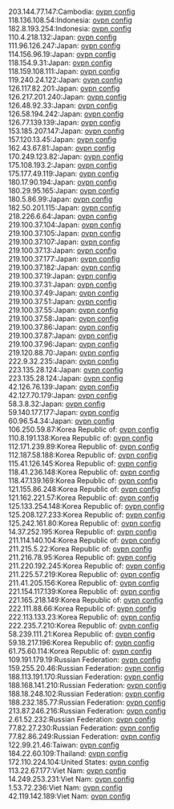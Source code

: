 203.144.77.147:Cambodia: [ovpn config](vpn/203_144_77_147.ovpn)  
118.136.108.54:Indonesia: [ovpn config](vpn/118_136_108_54.ovpn)  
182.8.193.254:Indonesia: [ovpn config](vpn/182_8_193_254.ovpn)  
110.4.218.132:Japan: [ovpn config](vpn/110_4_218_132.ovpn)  
111.96.126.247:Japan: [ovpn config](vpn/111_96_126_247.ovpn)  
114.156.96.19:Japan: [ovpn config](vpn/114_156_96_19.ovpn)  
118.154.9.31:Japan: [ovpn config](vpn/118_154_9_31.ovpn)  
118.159.108.111:Japan: [ovpn config](vpn/118_159_108_111.ovpn)  
119.240.24.122:Japan: [ovpn config](vpn/119_240_24_122.ovpn)  
126.117.82.201:Japan: [ovpn config](vpn/126_117_82_201.ovpn)  
126.217.201.240:Japan: [ovpn config](vpn/126_217_201_240.ovpn)  
126.48.92.33:Japan: [ovpn config](vpn/126_48_92_33.ovpn)  
126.58.194.242:Japan: [ovpn config](vpn/126_58_194_242.ovpn)  
126.77.139.139:Japan: [ovpn config](vpn/126_77_139_139.ovpn)  
153.185.207.147:Japan: [ovpn config](vpn/153_185_207_147.ovpn)  
157.120.13.45:Japan: [ovpn config](vpn/157_120_13_45.ovpn)  
162.43.67.81:Japan: [ovpn config](vpn/162_43_67_81.ovpn)  
170.249.123.82:Japan: [ovpn config](vpn/170_249_123_82.ovpn)  
175.108.193.2:Japan: [ovpn config](vpn/175_108_193_2.ovpn)  
175.177.49.119:Japan: [ovpn config](vpn/175_177_49_119.ovpn)  
180.17.90.194:Japan: [ovpn config](vpn/180_17_90_194.ovpn)  
180.29.95.165:Japan: [ovpn config](vpn/180_29_95_165.ovpn)  
180.5.86.99:Japan: [ovpn config](vpn/180_5_86_99.ovpn)  
182.50.201.115:Japan: [ovpn config](vpn/182_50_201_115.ovpn)  
218.226.6.64:Japan: [ovpn config](vpn/218_226_6_64.ovpn)  
219.100.37.104:Japan: [ovpn config](vpn/219_100_37_104.ovpn)  
219.100.37.105:Japan: [ovpn config](vpn/219_100_37_105.ovpn)  
219.100.37.107:Japan: [ovpn config](vpn/219_100_37_107.ovpn)  
219.100.37.13:Japan: [ovpn config](vpn/219_100_37_13.ovpn)  
219.100.37.177:Japan: [ovpn config](vpn/219_100_37_177.ovpn)  
219.100.37.182:Japan: [ovpn config](vpn/219_100_37_182.ovpn)  
219.100.37.19:Japan: [ovpn config](vpn/219_100_37_19.ovpn)  
219.100.37.31:Japan: [ovpn config](vpn/219_100_37_31.ovpn)  
219.100.37.49:Japan: [ovpn config](vpn/219_100_37_49.ovpn)  
219.100.37.51:Japan: [ovpn config](vpn/219_100_37_51.ovpn)  
219.100.37.55:Japan: [ovpn config](vpn/219_100_37_55.ovpn)  
219.100.37.58:Japan: [ovpn config](vpn/219_100_37_58.ovpn)  
219.100.37.86:Japan: [ovpn config](vpn/219_100_37_86.ovpn)  
219.100.37.87:Japan: [ovpn config](vpn/219_100_37_87.ovpn)  
219.100.37.96:Japan: [ovpn config](vpn/219_100_37_96.ovpn)  
219.120.88.70:Japan: [ovpn config](vpn/219_120_88_70.ovpn)  
222.9.32.235:Japan: [ovpn config](vpn/222_9_32_235.ovpn)  
223.135.28.124:Japan: [ovpn config](vpn/223_135_28_124.ovpn)  
223.135.28.124:Japan: [ovpn config](vpn/223_135_28_124.ovpn)  
42.126.76.139:Japan: [ovpn config](vpn/42_126_76_139.ovpn)  
42.127.70.179:Japan: [ovpn config](vpn/42_127_70_179.ovpn)  
58.3.8.32:Japan: [ovpn config](vpn/58_3_8_32.ovpn)  
59.140.177.177:Japan: [ovpn config](vpn/59_140_177_177.ovpn)  
60.96.54.34:Japan: [ovpn config](vpn/60_96_54_34.ovpn)  
106.250.59.87:Korea Republic of: [ovpn config](vpn/106_250_59_87.ovpn)  
110.8.191.138:Korea Republic of: [ovpn config](vpn/110_8_191_138.ovpn)  
112.171.239.89:Korea Republic of: [ovpn config](vpn/112_171_239_89.ovpn)  
112.187.58.188:Korea Republic of: [ovpn config](vpn/112_187_58_188.ovpn)  
115.41.126.145:Korea Republic of: [ovpn config](vpn/115_41_126_145.ovpn)  
118.41.236.148:Korea Republic of: [ovpn config](vpn/118_41_236_148.ovpn)  
118.47.139.169:Korea Republic of: [ovpn config](vpn/118_47_139_169.ovpn)  
121.155.86.248:Korea Republic of: [ovpn config](vpn/121_155_86_248.ovpn)  
121.162.221.57:Korea Republic of: [ovpn config](vpn/121_162_221_57.ovpn)  
125.133.254.148:Korea Republic of: [ovpn config](vpn/125_133_254_148.ovpn)  
125.208.127.233:Korea Republic of: [ovpn config](vpn/125_208_127_233.ovpn)  
125.242.161.80:Korea Republic of: [ovpn config](vpn/125_242_161_80.ovpn)  
14.37.252.195:Korea Republic of: [ovpn config](vpn/14_37_252_195.ovpn)  
211.114.140.104:Korea Republic of: [ovpn config](vpn/211_114_140_104.ovpn)  
211.215.5.22:Korea Republic of: [ovpn config](vpn/211_215_5_22.ovpn)  
211.216.78.95:Korea Republic of: [ovpn config](vpn/211_216_78_95.ovpn)  
211.220.192.245:Korea Republic of: [ovpn config](vpn/211_220_192_245.ovpn)  
211.225.57.219:Korea Republic of: [ovpn config](vpn/211_225_57_219.ovpn)  
211.41.205.156:Korea Republic of: [ovpn config](vpn/211_41_205_156.ovpn)  
221.154.117.139:Korea Republic of: [ovpn config](vpn/221_154_117_139.ovpn)  
221.165.218.149:Korea Republic of: [ovpn config](vpn/221_165_218_149.ovpn)  
222.111.88.66:Korea Republic of: [ovpn config](vpn/222_111_88_66.ovpn)  
222.113.133.23:Korea Republic of: [ovpn config](vpn/222_113_133_23.ovpn)  
222.235.7.210:Korea Republic of: [ovpn config](vpn/222_235_7_210.ovpn)  
58.239.111.21:Korea Republic of: [ovpn config](vpn/58_239_111_21.ovpn)  
59.18.217.196:Korea Republic of: [ovpn config](vpn/59_18_217_196.ovpn)  
61.75.60.114:Korea Republic of: [ovpn config](vpn/61_75_60_114.ovpn)  
109.191.179.19:Russian Federation: [ovpn config](vpn/109_191_179_19.ovpn)  
159.255.20.46:Russian Federation: [ovpn config](vpn/159_255_20_46.ovpn)  
188.113.191.170:Russian Federation: [ovpn config](vpn/188_113_191_170.ovpn)  
188.168.141.210:Russian Federation: [ovpn config](vpn/188_168_141_210.ovpn)  
188.18.248.102:Russian Federation: [ovpn config](vpn/188_18_248_102.ovpn)  
188.232.185.77:Russian Federation: [ovpn config](vpn/188_232_185_77.ovpn)  
213.87.246.216:Russian Federation: [ovpn config](vpn/213_87_246_216.ovpn)  
2.61.52.232:Russian Federation: [ovpn config](vpn/2_61_52_232.ovpn)  
77.82.27.230:Russian Federation: [ovpn config](vpn/77_82_27_230.ovpn)  
77.82.86.249:Russian Federation: [ovpn config](vpn/77_82_86_249.ovpn)  
122.99.21.46:Taiwan: [ovpn config](vpn/122_99_21_46.ovpn)  
184.22.60.109:Thailand: [ovpn config](vpn/184_22_60_109.ovpn)  
172.110.224.104:United States: [ovpn config](vpn/172_110_224_104.ovpn)  
113.22.67.177:Viet Nam: [ovpn config](vpn/113_22_67_177.ovpn)  
14.249.253.231:Viet Nam: [ovpn config](vpn/14_249_253_231.ovpn)  
1.53.72.236:Viet Nam: [ovpn config](vpn/1_53_72_236.ovpn)  
42.119.142.189:Viet Nam: [ovpn config](vpn/42_119_142_189.ovpn)  
